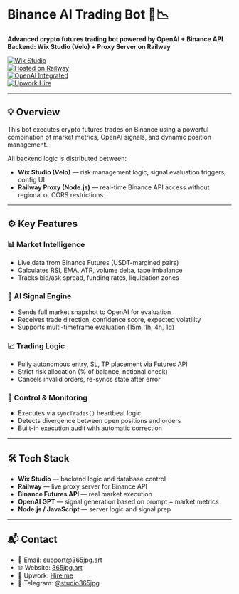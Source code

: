 # Binance AI Trading Bot 🤖📉  
**Advanced crypto futures trading bot powered by OpenAI + Binance API**  
**Backend: Wix Studio (Velo) + Proxy Server on Railway**

[![Wix Studio](https://img.shields.io/badge/Built%20with-Wix%20Studio-000?logo=wix&logoColor=white)](https://www.wix.com/studio)  
[![Hosted on Railway](https://img.shields.io/badge/Server-Railway-7752FE?logo=railway)](https://railway.app)  
[![OpenAI Integrated](https://img.shields.io/badge/AI%20Engine-OpenAI-black?logo=openai)](https://platform.openai.com/)  
[![Upwork Hire](https://img.shields.io/badge/Available%20on-Upwork-brightgreen?logo=upwork)](https://www.upwork.com/freelancers/~017752a03bdc66874d)

---

## 💡 Overview

This bot executes crypto futures trades on Binance using a powerful combination of market metrics, OpenAI signals, and dynamic position management.

All backend logic is distributed between:

- **Wix Studio (Velo)** — risk management logic, signal evaluation triggers, config UI  
- **Railway Proxy (Node.js)** — real-time Binance API access without regional or CORS restrictions

---

## ⚙️ Key Features

### 📊 Market Intelligence
- Live data from Binance Futures (USDT-margined pairs)
- Calculates RSI, EMA, ATR, volume delta, tape imbalance
- Tracks bid/ask spread, funding rates, liquidation zones

### 🧠 AI Signal Engine
- Sends full market snapshot to OpenAI for evaluation
- Receives trade direction, confidence score, expected volatility
- Supports multi-timeframe evaluation (15m, 1h, 4h, 1d)

### 📈 Trading Logic
- Fully autonomous entry, SL, TP placement via Futures API
- Strict risk allocation (% of balance, notional check)
- Cancels invalid orders, re-syncs state after error

### 🔐 Control & Monitoring
- Executes via `syncTrades()` heartbeat logic
- Detects divergence between open positions and orders
- Built-in execution audit with automatic correction

---

## 🛠 Tech Stack

- **Wix Studio** — backend logic and database control
- **Railway** — live proxy server for Binance API
- **Binance Futures API** — real market execution
- **OpenAI GPT** — signal generation based on prompt + market metrics
- **Node.js / JavaScript** — server logic and signal prep

---

## 📬 Contact

- 📧 Email: [support@365jpg.art](mailto:support@365jpg.art)  
- 🌐 Website: [365jpg.art](https://www.365jpg.art)  
- 💼 Upwork: [Hire me](https://www.upwork.com/freelancers/~017752a03bdc66874d)  
- 💬 Telegram: [@studio365jpg](https://t.me/studio365jpg)
